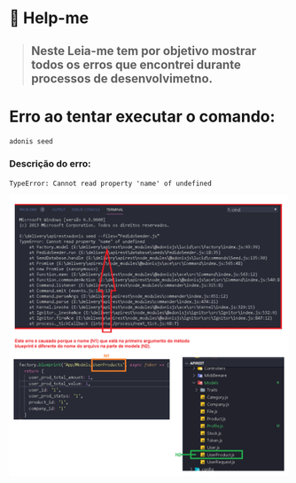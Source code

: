 # :pushpin: Help-me

> ## Neste Leia-me tem por objetivo mostrar todos os erros que encontrei durante processos de desenvolvimetno.

# Erro ao tentar executar o comando:
```javascript
adonis seed
```
### Descrição do erro:

``` javacript
TypeError: Cannot read property 'name' of undefined
```
![](assets/erro_factory_js_seed.png)
